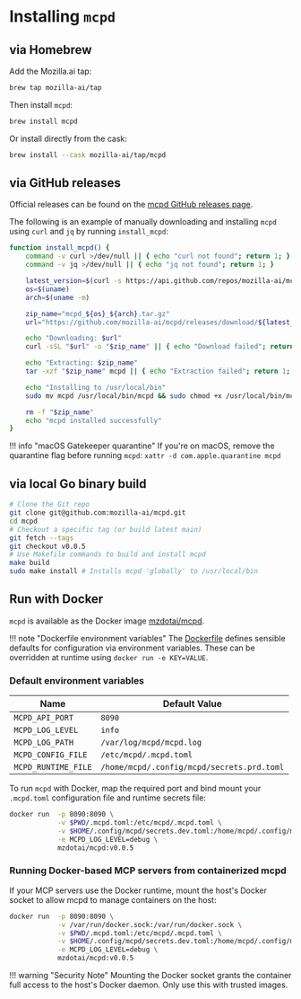 # Installing `mcpd`

## via Homebrew

Add the Mozilla.ai tap:

```bash
brew tap mozilla-ai/tap
```

Then install `mcpd`:

```bash
brew install mcpd
```

Or install directly from the cask:

```bash
brew install --cask mozilla-ai/tap/mcpd
```

## via GitHub releases

Official releases can be found on the [mcpd GitHub releases page](https://github.com/mozilla-ai/mcpd/releases).

The following is an example of manually downloading and installing `mcpd` using `curl` and `jq` by running `install_mcpd`:

```bash
function install_mcpd() {
    command -v curl >/dev/null || { echo "curl not found"; return 1; }
    command -v jq >/dev/null || { echo "jq not found"; return 1; }

    latest_version=$(curl -s https://api.github.com/repos/mozilla-ai/mcpd/releases/latest | jq -r .tag_name)
    os=$(uname)
    arch=$(uname -m)

    zip_name="mcpd_${os}_${arch}.tar.gz"
    url="https://github.com/mozilla-ai/mcpd/releases/download/${latest_version}/${zip_name}"

    echo "Downloading: $url"
    curl -sSL "$url" -o "$zip_name" || { echo "Download failed"; return 1; }

    echo "Extracting: $zip_name"
    tar -xzf "$zip_name" mcpd || { echo "Extraction failed"; return 1; }

    echo "Installing to /usr/local/bin"
    sudo mv mcpd /usr/local/bin/mcpd && sudo chmod +x /usr/local/bin/mcpd || { echo "Install failed"; return 1; }

    rm -f "$zip_name"
    echo "mcpd installed successfully"
}
```

!!! info "macOS Gatekeeper quarantine"
    If you're on macOS, remove the quarantine flag before running `mcpd`:
    ```
    xattr -d com.apple.quarantine mcpd
    ```

## via local Go binary build

```bash
# Clone the Git repo
git clone git@github.com:mozilla-ai/mcpd.git
cd mcpd
# Checkout a specific tag (or build latest main)
git fetch --tags
git checkout v0.0.5
# Use Makefile commands to build and install mcpd
make build
sudo make install # Installs mcpd 'globally' to /usr/local/bin
```

## Run with Docker

`mcpd` is available as the Docker image [mzdotai/mcpd](https://hub.docker.com/repository/docker/mzdotai/mcpd/general).

!!! note "Dockerfile environment variables"
    The [Dockerfile](https://github.com/mozilla-ai/mcpd/blob/main/Dockerfile) defines sensible defaults for configuration via environment variables. These can be overridden at runtime using `docker run -e KEY=VALUE`.

### Default environment variables

| Name                | Default Value                              |
|---------------------|--------------------------------------------| 
| `MCPD_API_PORT`     | `8090`                                     |
| `MCPD_LOG_LEVEL`    | `info`                                     |
| `MCPD_LOG_PATH`     | `/var/log/mcpd/mcpd.log`                   |
| `MCPD_CONFIG_FILE`  | `/etc/mcpd/.mcpd.toml`                     |
| `MCPD_RUNTIME_FILE` | `/home/mcpd/.config/mcpd/secrets.prd.toml` |


To run `mcpd` with Docker, map the required port and bind mount your `.mcpd.toml` configuration file and runtime secrets file:

```bash
docker run  -p 8090:8090 \
            -v $PWD/.mcpd.toml:/etc/mcpd/.mcpd.toml \
            -v $HOME/.config/mcpd/secrets.dev.toml:/home/mcpd/.config/mcpd/secrets.prd.toml \
            -e MCPD_LOG_LEVEL=debug \
            mzdotai/mcpd:v0.0.5
```

### Running Docker-based MCP servers from containerized mcpd

If your MCP servers use the Docker runtime, mount the host's Docker socket to allow mcpd to manage containers on the host:

```bash
docker run  -p 8090:8090 \
            -v /var/run/docker.sock:/var/run/docker.sock \
            -v $PWD/.mcpd.toml:/etc/mcpd/.mcpd.toml \
            -v $HOME/.config/mcpd/secrets.dev.toml:/home/mcpd/.config/mcpd/secrets.prd.toml \
            -e MCPD_LOG_LEVEL=debug \
            mzdotai/mcpd:v0.0.5
```

!!! warning "Security Note"
    Mounting the Docker socket grants the container full access to the host's Docker daemon. Only use this with trusted images.
